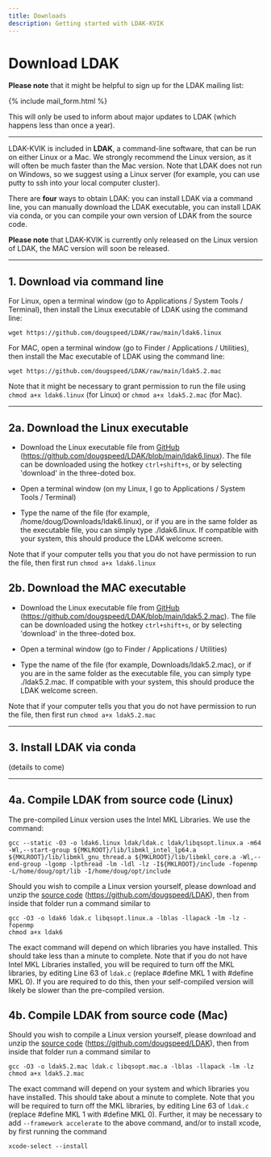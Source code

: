 ```yaml
---
title: Downloads
description: Getting started with LDAK-KVIK
---
```


# Download LDAK

**Please note** that it might be helpful to sign up for the LDAK mailing list:

{% include mail_form.html %}

This will only be used to inform about major updates to LDAK (which happens less than once a year). 

--- 

LDAK-KVIK is included in **LDAK**, a command-line software, that can be run on either Linux or a Mac. We strongly recommend the Linux version, as it will often be much faster than the Mac version. Note that LDAK does not run on Windows, so we suggest using a Linux server (for example, you can use putty to ssh into your local computer cluster). 

There are **four** ways to obtain LDAK: you can install LDAK via a command line, you can manually download the LDAK executable, you can install LDAK via conda, or you can compile your own version of LDAK from the source code. 

**Please note** that LDAK-KVIK is currently only released on the Linux version of LDAK, the MAC version will soon be released.

--- 

## 1. Download via command line

For Linux, open a terminal window (go to Applications / System Tools / Terminal), then install the Linux executable of LDAK using the command line:
```
wget https://github.com/dougspeed/LDAK/raw/main/ldak6.linux
``` 
For MAC, open a terminal window (go to Finder / Applications / Utilities), then install the Mac executable of LDAK using the command line:
```
wget https://github.com/dougspeed/LDAK/raw/main/ldak5.2.mac
```
Note that it might be necessary to grant permission to run the file using `chmod a+x ldak6.linux` (for Linux) or `chmod a+x ldak5.2.mac` (for Mac).

--- 

## 2a. Download the Linux executable

 - Download the Linux executable file from [GitHub](https://github.com/dougspeed/LDAK/blob/main/ldak6.linux) (https://github.com/dougspeed/LDAK/blob/main/ldak6.linux). The file can be downloaded using the hotkey `ctrl+shift+s`, or by selecting 'download' in the three-doted box.

 - Open a terminal window (on my Linux, I go to Applications / System Tools / Terminal)
 - Type the name of the file (for example, /home/doug/Downloads/ldak6.linux), or if you are in the same folder as the executable file, you can simply type ./ldak6.linux. If compatible with your system, this should produce the LDAK welcome screen. 
 
 Note that if your computer tells you that you do not have permission to run the file, then first run `chmod a+x ldak6.linux`

## 2b. Download the MAC executable

- Download the Linux executable file from [GitHub](https://github.com/dougspeed/LDAK/blob/main/ldak5.2.mac) (https://github.com/dougspeed/LDAK/blob/main/ldak5.2.mac). The file can be downloaded using the hotkey `ctrl+shift+s`, or by selecting 'download' in the three-doted box.

- Open a terminal window (go to Finder / Applications / Utilities)
- Type the name of the file (for example, Downloads/ldak5.2.mac), or if you are in the same folder as the executable file, you can simply type ./ldak5.2.mac. If compatible with your system, this should produce the LDAK welcome screen. 

Note that if your computer tells you that you do not have permission to run the file, then first run `chmod a+x ldak5.2.mac`

--- 

## 3. Install LDAK via conda

(details to come)

--- 

## 4a. Compile LDAK from source code (Linux)

The pre-compiled Linux version uses the Intel MKL Libraries. We use the command:

```
gcc --static -O3 -o ldak6.linux ldak/ldak.c ldak/libqsopt.linux.a -m64 -Wl,--start-group ${MKLROOT}/lib/libmkl_intel_lp64.a ${MKLROOT}/lib/libmkl_gnu_thread.a ${MKLROOT}/lib/libmkl_core.a -Wl,--end-group -lgomp -lpthread -lm -ldl -lz -I${MKLROOT}/include -fopenmp -L/home/doug/opt/lib -I/home/doug/opt/include
```

Should you wish to compile a Linux version yourself, please download and unzip the [source code](https://github.com/dougspeed/LDAK) (https://github.com/dougspeed/LDAK), then from inside that folder run a command similar to

```
gcc -O3 -o ldak6 ldak.c libqsopt.linux.a -lblas -llapack -lm -lz -fopenmp
chmod a+x ldak6
```

The exact command will depend on which libraries you have installed. This should take less than a minute to complete. Note that if you do not have Intel MKL Libraries installed, you will be required to turn off the MKL libraries, by editing Line 63 of `ldak.c` (replace #define MKL 1 with #define MKL 0). If you are required to do this, then your self-compiled version will likely be slower than the pre-compiled version.

## 4b. Compile LDAK from source code (Mac)

Should you wish to compile a Linux version yourself, please download and unzip the [source code](https://github.com/dougspeed/LDAK) (https://github.com/dougspeed/LDAK), then from inside that folder run a command similar to

```
gcc -O3 -o ldak5.2.mac ldak.c libqsopt.mac.a -lblas -llapack -lm -lz
chmod a+x ldak5.2.mac
```

The exact command will depend on your system and which libraries you have installed. This should take about a minute to complete. Note that you will be required to turn off the MKL libraries, by editing Line 63 of `ldak.c` (replace #define MKL 1 with #define MKL 0). Further, it may be necessary to add `--framework accelerate` to the above command, and/or to install xcode, by first running the command
```
xcode-select --install
```

<!-- 

LDAK can be installed directly in the Linux terminal using the command lines:

```
wget https://dougspeed.com/wp-content/uploads/ldak6.beta_.zip
unzip ldak6.beta_.zip
```
-->


